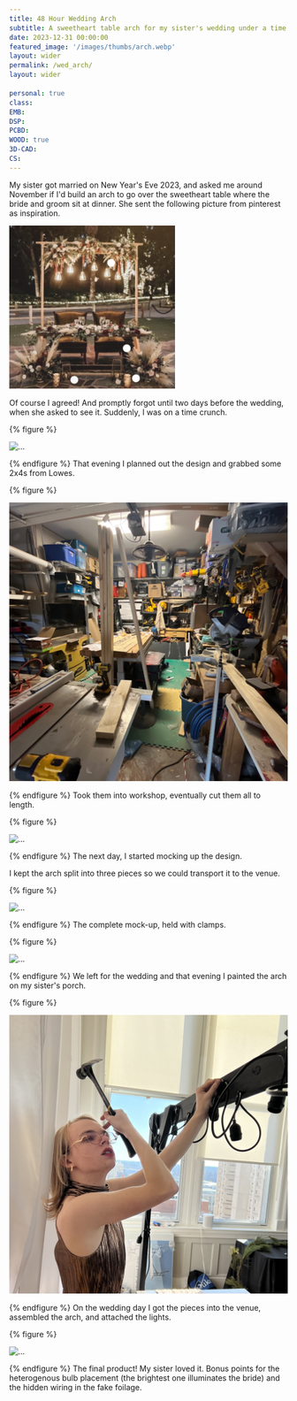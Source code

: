 ```yaml
---
title: 48 Hour Wedding Arch
subtitle: A sweetheart table arch for my sister's wedding under a time crunch.
date: 2023-12-31 00:00:00
featured_image: '/images/thumbs/arch.webp'
layout: wider
permalink: /wed_arch/
layout: wider

personal: true
class:
EMB:
DSP:
PCBD:
WOOD: true
3D-CAD:
CS:
---
```


<!-- ## Demo content -->
<p>
My sister got married on New Year's Eve 2023, and asked me around November if I'd build an arch to go over the sweetheart table where the bride and groom sit at dinner. She sent the following picture from pinterest as inspiration.
</p>

<div>
<img src="/images/arch/inspo.jpg" class="rounded h-25 mx-auto d-block" style="width: 300px;" alt="...">
</div>

Of course I agreed! And promptly forgot until two days before the wedding, when she asked to see it. Suddenly, I was on a time crunch. 


{% figure %}
<p><img src="/images/arch/buying_woodsq.jpg" alt="..."></p>
{% endfigure %}
That evening I planned out the design and grabbed some 2x4s from Lowes.

{% figure %}
<p><img src="/images/arch/in_shopsq.jpg" alt="..."></p>
{% endfigure %}
Took them into workshop, eventually cut them all to length.

{% figure %}
<p><img src="/images/arch/by_chairsq.jpg" alt="..."></p>
{% endfigure %}
The next day, I started mocking up the design.

I kept the arch split into three pieces so we could transport it to the venue.

{% figure %}
<p><img src="/images/arch/drivewaysq.jpg" alt="..."></p>
{% endfigure %}
The complete mock-up, held with clamps.

{% figure %}
<p><img src="/images/arch/paintsq.jpg" alt="..."></p>
{% endfigure %}
We left for the wedding and that evening I painted the arch on my sister's porch.


{% figure %}
<p><img src="/images/arch/hammer_dress.jpg" alt="..."></p>
{% endfigure %}
On the wedding day I got the pieces into the venue, assembled the arch, and attached the lights.


{% figure %}
<p><img src="/images/arch/finalsq.jpg" alt="..."></p>
{% endfigure %}
The final product! My sister loved it. 
Bonus points for the heterogenous bulb placement (the brightest one illuminates the bride) and the hidden wiring in the fake foilage.
